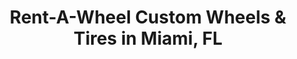 ---
title: "Rent-A-Wheel Custom Wheels & Tires in Miami, FL"
url: /cutler-bay/rent-a-wheel-custom-wheels-and-tires-in-miami-fl/
shop: tyres
---